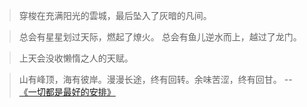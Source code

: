 >穿梭在充满阳光的雲城，最后坠入了灰暗的凡间。  

>总会有星星划过天际，燃起了燎火。
总会有鱼儿逆水而上，越过了龙门。  

>上天会没收懒惰之人的天赋。  

>山有峰顶，海有彼岸。漫漫长途，终有回转。余味苦涩，终有回甘。  -- [《一切都是最好的安排》](undefined)

